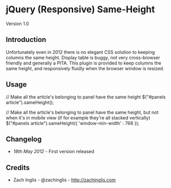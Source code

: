 # jQuery (Responsive) Same-Height

Version 1.0


## Introduction

Unfortunately even in 2012 there is no elegant CSS solution to keeping columns the same height. Display table is buggy, not very cross-browser friendly and generally a PITA. This plugin is provided to keep columns the same height, and responsively fluidly when the browser window is resized.

## Usage

  // Make all the article's belonging to panel have the same height
  $("#panels article").sameHeight();  

  // Make all the article's belonging to panel have the same height, but not when it's in mobile view (if for example they're all stacked vertically)
  $("#panels article").sameHeight({
    'window-min-width' : 768
  });

## Changelog

  * *18th May 2012* - First version released

## Credits

* Zach Inglis - @zachinglis - http://zachinglis.com
